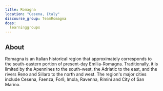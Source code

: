 ```yaml
---
title: Romagna
location: "Cesena, Italy"
discourse_group: TeamRomagna
does:
  learninggroups
---
```


## About

Romagna is an Italian historical region that approximately corresponds to the south-eastern portion of present-day Emilia-Romagna. Traditionally, it is limited by the Apennines to the south-west, the Adriatic to the east, and the rivers Reno and Sillaro to the north and west. The region's major cities include Cesena, Faenza, Forlì, Imola, Ravenna, Rimini and City of San Marino.
